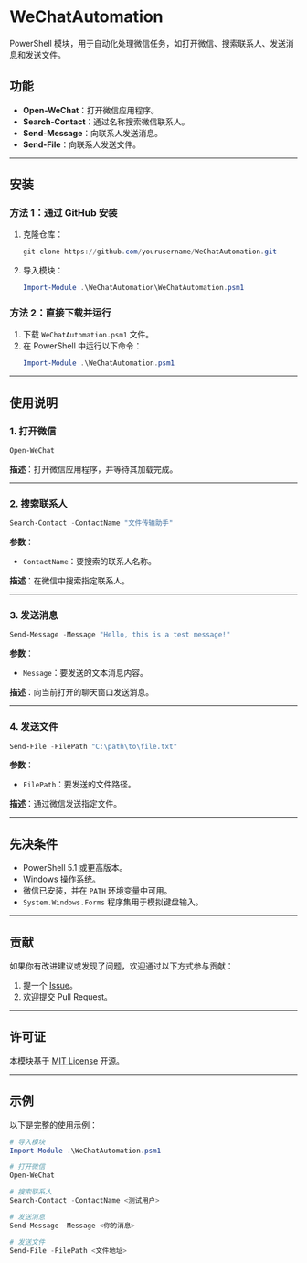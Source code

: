 # WeChatAutomation
PowerShell 模块，用于自动化处理微信任务，如打开微信、搜索联系人、发送消息和发送文件。

## 功能

- **Open-WeChat**：打开微信应用程序。
- **Search-Contact**：通过名称搜索微信联系人。
- **Send-Message**：向联系人发送消息。
- **Send-File**：向联系人发送文件。

---

## 安装

### 方法 1：通过 GitHub 安装

1. 克隆仓库：

   ```powershell
   git clone https://github.com/yourusername/WeChatAutomation.git
   ```

2. 导入模块：
   ```powershell
   Import-Module .\WeChatAutomation\WeChatAutomation.psm1
   ```

### 方法 2：直接下载并运行

1. 下载 `WeChatAutomation.psm1` 文件。
2. 在 PowerShell 中运行以下命令：
   ```powershell
   Import-Module .\WeChatAutomation.psm1
   ```

---

## 使用说明

### 1. 打开微信

```powershell
Open-WeChat
```

**描述**：打开微信应用程序，并等待其加载完成。

---

### 2. 搜索联系人

```powershell
Search-Contact -ContactName "文件传输助手"
```

**参数**：

- `ContactName`：要搜索的联系人名称。

**描述**：在微信中搜索指定联系人。

---

### 3. 发送消息

```powershell
Send-Message -Message "Hello, this is a test message!"
```

**参数**：

- `Message`：要发送的文本消息内容。

**描述**：向当前打开的聊天窗口发送消息。

---

### 4. 发送文件

```powershell
Send-File -FilePath "C:\path\to\file.txt"
```

**参数**：

- `FilePath`：要发送的文件路径。

**描述**：通过微信发送指定文件。

---

## 先决条件

- PowerShell 5.1 或更高版本。
- Windows 操作系统。
- 微信已安装，并在 `PATH` 环境变量中可用。
- `System.Windows.Forms` 程序集用于模拟键盘输入。

---

## 贡献

如果你有改进建议或发现了问题，欢迎通过以下方式参与贡献：

1. 提一个 [Issue](https://github.com/kiochan/wechat-automation/issues)。
2. 欢迎提交 Pull Request。

---

## 许可证

本模块基于 [MIT License](LICENSE) 开源。

---

## 示例

以下是完整的使用示例：

```powershell
# 导入模块
Import-Module .\WeChatAutomation.psm1

# 打开微信
Open-WeChat

# 搜索联系人
Search-Contact -ContactName <测试用户>

# 发送消息
Send-Message -Message <你的消息>

# 发送文件
Send-File -FilePath <文件地址>
```
